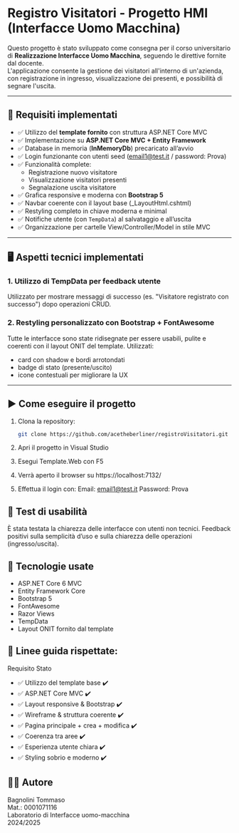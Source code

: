 # Registro Visitatori - Progetto HMI (Interfacce Uomo Macchina)

Questo progetto è stato sviluppato come consegna per il corso universitario di **Realizzazione Interfacce Uomo Macchina**, seguendo le direttive fornite dal docente.  
L'applicazione consente la gestione dei visitatori all'interno di un'azienda, con registrazione in ingresso, visualizzazione dei presenti, e possibilità di segnare l'uscita.

---

## 🧾 Requisiti implementati

- ✅ Utilizzo del **template fornito** con struttura ASP.NET Core MVC
- ✅ Implementazione su **ASP.NET Core MVC + Entity Framework**
- ✅ Database in memoria (**InMemoryDb**) precaricato all’avvio
- ✅ Login funzionante con utenti seed (email1@test.it / password: Prova)
- ✅ Funzionalità complete:
  - Registrazione nuovo visitatore
  - Visualizzazione visitatori presenti
  - Segnalazione uscita visitatore
- ✅ Grafica responsive e moderna con **Bootstrap 5**
- ✅ Navbar coerente con il layout base (_LayoutHtml.cshtml)
- ✅ Restyling completo in chiave moderna e minimal
- ✅ Notifiche utente (con `TempData`) al salvataggio e all’uscita
- ✅ Organizzazione per cartelle View/Controller/Model in stile MVC

---

## 🖥️ Aspetti tecnici implementati

### 1. **Utilizzo di TempData per feedback utente**
Utilizzato per mostrare messaggi di successo (es. "Visitatore registrato con successo") dopo operazioni CRUD.

### 2. **Restyling personalizzato con Bootstrap + FontAwesome**
Tutte le interfacce sono state ridisegnate per essere usabili, pulite e coerenti con il layout ONIT del template. Utilizzati:
- card con shadow e bordi arrotondati
- badge di stato (presente/uscito)
- icone contestuali per migliorare la UX

---

## ▶️ Come eseguire il progetto

1. Clona la repository:
   ```bash
   git clone https://github.com/acetheberliner/registroVisitatori.git
   ```
2. Apri il progetto in Visual Studio

3. Esegui Template.Web con F5

4. Verrà aperto il browser su https://localhost:7132/

5. Effettua il login con:
     Email: email1@test.it
     Password: Prova

## 🧪 Test di usabilità
È stata testata la chiarezza delle interfacce con utenti non tecnici.
Feedback positivi sulla semplicità d’uso e sulla chiarezza delle operazioni (ingresso/uscita).

## 🧩 Tecnologie usate
- ASP.NET Core 6 MVC
- Entity Framework Core
- Bootstrap 5
- FontAwesome
- Razor Views
- TempData
- Layout ONIT fornito dal template

## 🎯 Linee guida rispettate:
Requisito	Stato
- ✅ Utilizzo del template base	✔️ 
- ✅ ASP.NET Core MVC	✔️ 
- ✅ Layout responsive & Bootstrap	✔️ 
- ✅ Wireframe & struttura coerente	✔️ 
- ✅ Pagina principale + crea + modifica	✔️ 
- ✅ Coerenza tra aree	✔️ 
- ✅ Esperienza utente chiara	✔️ 
- ✅ Styling sobrio e moderno	✔️ 

## 🧑‍💻 Autore
Bagnolini Tommaso <br>
Mat.: 0001071116 <br>
Laboratorio di Interfacce uomo-macchina <br>
2024/2025
